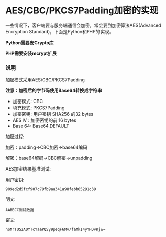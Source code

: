 AES/CBC/PKCS7Padding加密的实现
======
一些情况下，客户端要与服务端通信会加密。常会要到加密算法AES(Advanced Encryption Standard)，下面是Python和PHP的实现。

**Python需要安Crypto库**

**PHP需要安装mcrypt扩展**

### 说明 ###
加密模式采用AES/CBC/PKCS7Padding

**注意：加密后的字节码使用Base64转换成字符串**
* 加密模式: CBC
* 填充模式: PKCS7Padding
* 加密密钥: 用户密钥 SHA256 的32 bytes
* AES IV : 加密密钥的前 16 bytes
* Base 64: Base64.DEFAULT

加密过程:

加密：padding->CBC加密->base64编码

解密：base64解码->CBC解密->unpadding

AES加密结果基准测试:

用户密钥:
```
909ed2d5fcf907c79fb9aa341a98febb65291c39
```
明文:
```
AABBCC测试数据
```
密文:
```
noMrTUS2A0YTcYaaPQSy9peqF6Mv/faMkI4yYHDvKjw=
```
